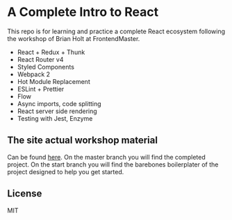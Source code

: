 # A Complete Intro to React

This repo is for learning and practice a complete React ecosystem following the workshop of Brian Holt at FrontendMaster.

- React + Redux + Thunk
- React Router v4
- Styled Components
- Webpack 2
- Hot Module Replacement
- ESLint + Prettier
- Flow
- Async imports, code splitting
- React server side rendering
- Testing with Jest, Enzyme

## The site actual workshop material

Can be found [here][gh-page]. On the master branch you will find the completed project. On the start branch you will find the barebones boilerplater of the project designed to help you get started.

## License

MIT

[gh-page]: http://btholt.github.io/complete-intro-to-react/
